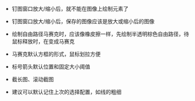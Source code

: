 - 钉图窗口放大/缩小后，就不能在图像上绘制元素了
- 钉图窗口放大/缩小后，保存的图像应该是放大或缩小后的图像
- 绘制自由路径马赛克时，应该像橡皮擦一样，先绘制半透明棕色自由路径，待鼠标释放时，在变成马赛克

- 马赛克默认方框的形式，鼠标划拉方便
- 标号箭头默认位置和固定大小阈值
- 截长图、滚动截图
- 建议可以默认记住上次的选择配置，如线的粗细